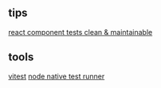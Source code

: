 ## tips
[react component tests clean & maintainable](https://medium.com/globant/achieving-clean-and-maintainable-react-component-tests-b3d5e0483307)

## tools
[vitest](https://vitest.dev/)
[node native test runner](https://pawelgrzybek.com/you-might-not-need-jest-the-node-js-native-test-runner-is-great/)
